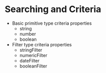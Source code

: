 # Searching and Criteria

* Basic primitive type criteria properties
    * string
    * number
    * boolean
* Filter type criteria properties
    * stringFilter
    * numericFilter
    * dateFilter
    * booleanFilter 
